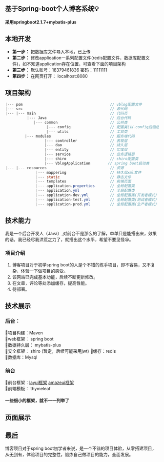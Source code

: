 ## 基于Spring-boot个人博客系统:bulb:
#### 采用**springboot2.1.7+mybatis-plus**
## 本地开发  
- **第一步：** 把数据库文件导入本地，已上传  
- **第二步：** 修改application一系列配置文件(redis配置文件，数据库配置文件)，如不知道application存在位置，可查看下面的项目架构  
- **第三步：** 默认账号：18379461836  密码：11111111  
- **第四步：** 在网页打开： localhost:8080  

## 项目架构
```java
|--- pom                                        // vblog配置文件
|--- src                                        // 源代码
|--- |--- main                                  // 代码页
          |--- Java                             // 后台代码
             |--- common                        // 公共类
                   |--- config                  // 配置类(以.config后缀结尾)
                   |--- utils                   // 工具类
         |--- modules                           // 服务端代码
                  |--- controller               // 表现层
                  |--- dao                      // 持久层
                  |--- entity                   // 实体层
                  |--- service                  // 业务逻辑层
                  |--- shiro                    // shiro配置类
                  |--- VblogApplication        // spring boot启动类
|--- |--- resources                             // 资源
              |--- mappering                    // 持久层xml文件
              |--- static                       // 静态文件
              |--- templates                    // 前端页面
              |--- application.properties       // 全局配置类
              |--- application.yml              // 全局配置类
              |--- application-dev.yml          // 全局配置类(开发者模式)
              |--- application-test.yml         // 全局配置类(测试者模式)
              |--- application-prod.yml         // 全局配置类(生产者模式)
```

## 技术能力
 我是一个后台开发人（Java）,对前台不是那么的了解，单单只是能搭出来，效果的话，我已经尽我洪荒之力了，就搭出这个水平，希望不要见怪:sleepy:。
### 项目介绍
1. 博客项目对于初学spring boot的人是个不错的练手项目，即不容易，又不复杂，体验一下做项目的感受。  
2. 该网站已完成基本功能，后续不断更新修改。  
3. 在文章，评论等处添加缓存，提高性能。  
4. 待部署。  
## 技术展示
### 后台：
:seedling:项目构建：Maven  
:seedling:web框架： spring boot  
:seedling:数据持久层： mybatis-plus  
:seedling:安全框架： shiro (暂定，后续可能采用jwt) 
:seedling:缓存：redis  
:seedling:数据库：Mysql  

### 前台
:seedling:前台框架：[layui框架](https://www.layui.com/ "layui框架") [amazeui框架](https://amazeui.clouddeep.cn/ "amazeui框架")  
:seedling:前端模板： thymeleaf  


#### 一些细小的框架，就不一一列举了

## 页面展示

## 最后
  博客项目对于spring boot初学者来说，是一个不错的项目体验，从零搭建项目，从无到有，体验项目的完整性，锻炼自己做项目的能力，全面发展。

